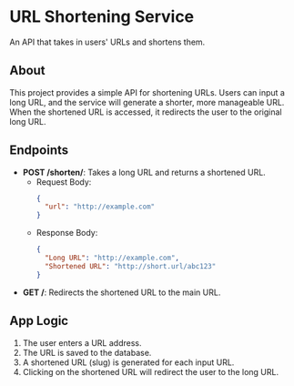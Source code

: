 # URL Shortening Service

An API that takes in users' URLs and shortens them.

## About

This project provides a simple API for shortening URLs. Users can input a long URL, and the service will generate a shorter, more manageable URL. When the shortened URL is accessed, it redirects the user to the original long URL.

## Endpoints

- **POST /shorten/**: Takes a long URL and returns a shortened URL.
  - Request Body:
    ```json
    {
      "url": "http://example.com"
    }
    ```
  - Response Body:
    ```json
    {
      "Long URL": "http://example.com",
      "Shortened URL": "http://short.url/abc123"
    }
    ```
- **GET /<slug>**: Redirects the shortened URL to the main URL.

## App Logic

1. The user enters a URL address.
2. The URL is saved to the database.
3. A shortened URL (slug) is generated for each input URL.
4. Clicking on the shortened URL will redirect the user to the long URL.
